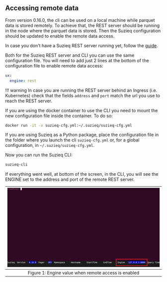 ## Accessing remote data

From version 0.16.0, the cli can be used on a local machine while parquet data is stored remotely. To achieve that, the REST server should be running in the node where the parquet data is stored. Then the Suzieq configuration should be updated to enable the remote data access.

In case you don't have a Suzieq REST server running yet, follow the [guide](./rest-server.md).

Both for the Suzieq REST server and CLI you can use the same configuration file. You will need to add just 2 lines at the bottom of the configuration file to enable remote data access:

```yaml
ux: 
  engine: rest
```

!!! warning
    In case you are running the REST server behind an Ingress (i.e. Kubernetes) check that the fields `address` and `port` match the url you use to reach the REST server.

If you are using the docker container to use the CLI you need to mount the new configuration file inside the container. To do so:
```bash
docker run -it -v suzieq-cfg.yml:~/.suzieq/suzieq-cfg.yml
```

If you are using Suzieq as a Python package, place the configuration file in the folder where you launch the cli  `suzieq-cfg.yml` or, for a global configuration, in `~/.suzieq/suzieq-cfg.yml`.

Now you can run the Suzieq CLI:
```bash
suzieq-cli
```

If everything went well, at bottom of the screen, in the CLI, you will see the ENGINE set to the address and port of the remote REST server.

|![](images/suzieq-remote-access.png)
|:--:|
| Figure 1: Engine value when remote access is enabled  |